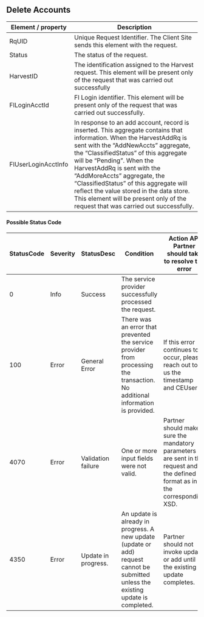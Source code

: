 ## Delete Accounts

| Element / property | Description |
| --- | --- |
| RqUID | Unique Request Identifier. The Client Site sends this element with the request. |
| Status | The status of the request. |
| HarvestID | The identification assigned to the Harvest request. This element will be present only of the request that was carried out successfully |
| FILoginAcctId | FI Login identifier. This element will be present only of the request that was carried out successfully. |
| FIUserLoginAcctInfo | In response to an add account, record is inserted. This aggregate contains that information. When the HarvestAddRq is sent with the “AddNewAccts” aggregate, the “ClassifiedStatus” of this aggregate will be “Pending”.  When the HarvestAddRq is sent with the “AddMoreAccts” aggregate, the “ClassifiedStatus” of this aggregate will reflect the value stored in the data store. This element will be present only of the request that was carried out successfully. |

#### Possible Status Code

| StatusCode | Severity | StatusDesc | Condition | Action API Partner should take to resolve the error |
| --- | --- | --- | --- | --- |
| 0 | Info | Success | The service provider successfully processed the request. |  |
| 100 | Error | General Error | There was an error that prevented the service provider from processing the transaction. No additional information is provided. | If this error continues to occur, please reach out to us the timestamp and CEUserId. |
| 4070 | Error | Validation failure | One or more input fields were not valid. | Partner should make sure the mandatory parameters are sent in the request and in the defined format as in the corresponding XSD. |
| 4350 | Error | Update in progress. | An update is already in progress. A new update (update or add) request cannot be submitted unless the existing update is completed. | Partner should not invoke update or add until the existing update completes. |
